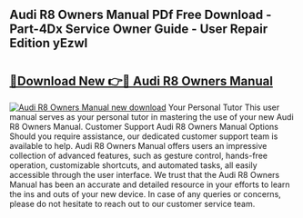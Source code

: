 ## Audi R8 Owners Manual PDf Free Download - Part-4Dx Service Owner Guide - User Repair Edition yEzwI

# <h2><a href="http://cf28134.oget.top/?id=Audi+R8+Owners+Manual">🔗Download New 👉🔴 Audi R8 Owners Manual</a></h2>

[![Audi R8 Owners Manual new download](https://i.imgur.com/5g1atiW.png)](http://cf28134.oget.top/?id=Audi+R8+Owners+Manual)
Your Personal Tutor This user manual serves as your personal tutor in mastering the use of your new Audi R8 Owners Manual. Customer Support Audi R8 Owners Manual Options Should you require assistance, our dedicated customer support team is available to help. Audi R8 Owners Manual offers users an impressive collection of advanced features, such as gesture control, hands-free operation, customizable shortcuts, and automated tasks, all easily accessible through the user interface. We trust that the Audi R8 Owners Manual has been an accurate and detailed resource in your efforts to learn the ins and outs of your new device. In case of any queries or concerns, please do not hesitate to reach out to our customer service team.
